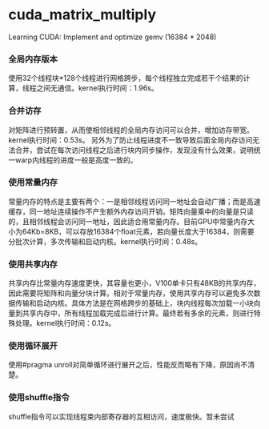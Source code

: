 # cuda_matrix_multiply
Learning CUDA: Implement and optimize gemv (16384 * 2048)

### 全局内存版本
使用32个线程块*128个线程进行网格跨步，每个线程独立完成若干个结果的计算，线程之间无通信。kernel执行时间：1.96s。

### 合并访存
对矩阵进行预转置，从而使相邻线程的全局内存访问可以合并，增加访存带宽。kernel执行时间：0.53s。
另外为了防止线程进度不一致导致后面全局内存访问无法合并，尝试在每次访问线程之后进行块内同步操作，发现没有什么效果，说明统一warp内线程的进度一般是高度一致的。

### 使用常量内存
常量内存的特点是主要有两个：一是相邻线程访问同一地址会自动广播；而是高速缓存，同一地址连续操作不产生额外内存访问开销。矩阵向量乘中的向量是只读的，且相邻线程会访问同一地址，因此适合用常量内存。目前GPU中常量内存大小为64Kb=8KB，可以存放16384个float元素，若向量长度大于16384，则需要分批次计算，多次传输和启动内核。kernel执行时间：0.48s。

### 使用共享内存
共享内存比常量内存速度更快，其容量也更小，V100单卡只有48KB的共享内存，因此需要将矩阵和向量分块计算。相对于常量内存，使用共享内存可以避免多次数据传输和启动内核。具体方法是在网格跨步的基础上，块内线程每次加载一小块向量到共享内存中，所有线程加载完成后进行计算。最终若有多余的元素，则进行特殊处理。kernel执行时间：0.12s。

### 使用循环展开
使用#pragma unroll对简单循环进行展开之后，性能反而略有下降，原因尚不清楚。

### 使用shuffle指令
shuffle指令可以实现线程束内部寄存器的互相访问，速度极快。暂未尝试